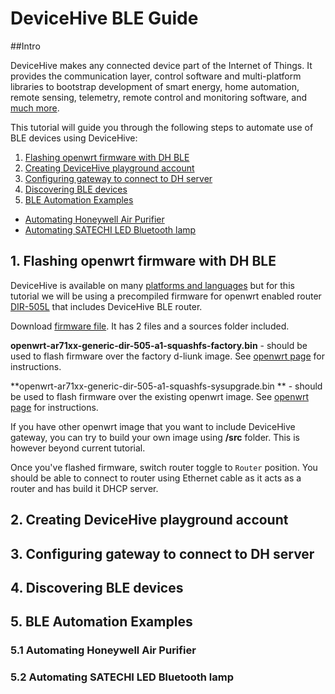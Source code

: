 # DeviceHive BLE Guide
##Intro

DeviceHive makes any connected device part of the Internet of Things. It provides the communication layer, control software and multi-platform libraries to bootstrap development of smart energy, home automation, remote sensing, telemetry, remote control and monitoring software, and [much more](http://devicehive.com). 

This tutorial will guide you through the following steps to automate use of BLE devices using DeviceHive:

1. [Flashing openwrt firmware with DH BLE](#firmware)
2. [Creating DeviceHive playground account](#playground)
3. [Configuring gateway to connect to DH server](#configure)
4. [Discovering BLE devices](#discovery)
5. [BLE Automation Examples](#examples)
  * [Automating Honeywell Air Purifier](#purifier)
  * [Automating SATECHI LED Bluetooth lamp](#bulb)

##  <a name="firmware"></a>1. Flashing openwrt firmware with DH BLE
DeviceHive is available on many [platforms and languages](http://devicehive.com/documentation) but for this tutorial we will be using a precompiled firmware for openwrt enabled router [DIR-505L](http://goo.gl/v0tJG9) that includes DeviceHive BLE router.

Download [firmware file](https://drive.google.com/file/d/0B9Db_guVlBYjSlpybW1uRUszeE0). It has 2 files and a sources folder included.

**openwrt-ar71xx-generic-dir-505-a1-squashfs-factory.bin** - should be used to flash firmware over the factory d-liunk image. See [openwrt page](http://wiki.openwrt.org/toh/d-link/dir-505#debricking) for instructions.

**openwrt-ar71xx-generic-dir-505-a1-squashfs-sysupgrade.bin ** - should be used to flash firmware over the existing openwrt image. See [openwrt page](http://wiki.openwrt.org/doc/howto/generic.sysupgrade) for instructions.

If you have other openwrt image that you want to include DeviceHive gateway, you can try to build your own image using **/src** folder. This is however beyond current tutorial. 

Once you've flashed firmware, switch router toggle to `Router` position. You should be able to connect to router using Ethernet cable as it acts as a router and has build it DHCP server. 

##  <a name="playground"></a>2. Creating DeviceHive playground account
##  <a name="configure"></a>3. Configuring gateway to connect to DH server
##  <a name="discovery"></a>4. Discovering BLE devices
##  <a name="examples"></a>5. BLE Automation Examples
### <a name="purifier"></a>5.1 Automating Honeywell Air Purifier
### <a name="bulb"></a>5.2 Automating SATECHI LED Bluetooth lamp
